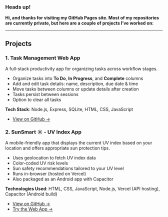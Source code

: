 ### Heads up!
**Hi, and thanks for visiting my GitHub Pages site.  Most of my repositories are currently private, but here are a couple of projects I’ve worked on:**

---

## Projects

### 1. Task Management Web App

A full-stack productivity app for organizing tasks across workflow stages.

- Organize tasks into **To Do**, **In Progress**, and **Complete** columns
- Add and edit task details: name, description, due date & time
- Move tasks between columns or update details after creation
- Tasks persist between sessions
- Option to clear all tasks
    
**Tech Stack**: Node.js, Express, SQLite, HTML, CSS, JavaScript
  
- [View on GitHub →](https://github.com/InbarMi/ToDo)

### 2. SunSmart ☀️ - UV Index App

A mobile-friendly app that displays the current UV index based on your location and offers appropriate sun protection tips.

- Uses geolocation to fetch UV index data
- Color-coded UV risk levels
- Sun safety recommendations tailored to your UV level
- Runs in-browser (hosted on Vercel)
- Also packaged as an Android app with Capacitor

**Technologies Used**: HTML, CSS, JavaScript, Node.js, Vercel (API hosting), Capacitor (Android build)

- [View on GitHub →](https://github.com/InbarMi/UV-Index-Checker)
- [Try the Web App →](https://uv-index-checker.vercel.app/)

